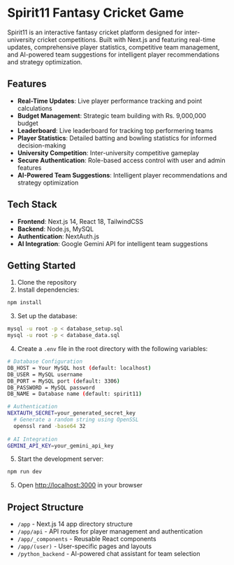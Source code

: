 # Spirit11 Fantasy Cricket Game

Spirit11 is an interactive fantasy cricket platform designed for inter-university cricket competitions. Built with Next.js and featuring real-time updates, comprehensive player statistics, competitive team management, and AI-powered team suggestions for intelligent player recommendations and strategy optimization.

## Features

- **Real-Time Updates**: Live player performance tracking and point calculations
- **Budget Management**: Strategic team building with Rs. 9,000,000 budget
- **Leaderboard**: Live leaderboard for tracking top performering teams
- **Player Statistics**: Detailed batting and bowling statistics for informed decision-making
- **University Competition**: Inter-university competitive gameplay
- **Secure Authentication**: Role-based access control with user and admin features
- **AI-Powered Team Suggestions**: Intelligent player recommendations and strategy optimization

## Tech Stack

- **Frontend**: Next.js 14, React 18, TailwindCSS
- **Backend**: Node.js, MySQL
- **Authentication**: NextAuth.js
- **AI Integration**: Google Gemini API for intelligent team suggestions

## Getting Started

1. Clone the repository
2. Install dependencies:
```bash
npm install
```
3. Set up the database:
```bash
mysql -u root -p < database_setup.sql
mysql -u root -p < database_data.sql
```
4. Create a `.env` file in the root directory with the following variables:
```bash
# Database Configuration
DB_HOST = Your MySQL host (default: localhost)
DB_USER = MySQL username
DB_PORT = MySQL port (default: 3306)
DB_PASSWORD = MySQL password
DB_NAME = Database name (default: spirit11)

# Authentication
NEXTAUTH_SECRET=your_generated_secret_key
  # Generate a random string using OpenSSL
  openssl rand -base64 32
  
# AI Integration
GEMINI_API_KEY=your_gemini_api_key
```
5. Start the development server:
```bash
npm run dev
```

5. Open [http://localhost:3000](http://localhost:3000) in your browser

## Project Structure

- `/app` - Next.js 14 app directory structure
- `/app/api` - API routes for player management and authentication
- `/app/_components` - Reusable React components
- `/app/(user)` - User-specific pages and layouts
- `/python_backend` - AI-powered chat assistant for team selection